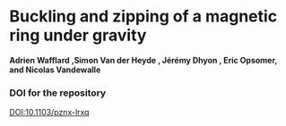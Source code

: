 # Buckling and zipping of a magnetic ring under gravity
**Adrien Wafflard ,Simon Van der Heyde , Jérémy Dhyon , Eric Opsomer, and Nicolas Vandewalle**

### DOI for the repository
[DOI:10.1103/pznx-lrxq](http://doi.org/10.1103/pznx-lrxq)
